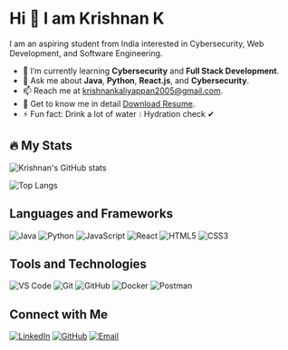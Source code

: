 # Hi 👋 I am Krishnan K

I am an aspiring student from India interested in Cybersecurity, Web Development, and Software Engineering.

- 🌱 I’m currently learning **Cybersecurity** and **Full Stack Development**.
- 💬 Ask me about **Java**, **Python**, **React.js**, and **Cybersecurity**.
- 📫 Reach me at [krishnankaliyappan2005@gmail.com](mailto:krishnankaliyappan2005@gmail.com).
- 📄 Get to know me in detail [Download Resume](https://drive.google.com/file/d/1af_GacJ44jUn3pWk26bFYfjKinv2NTY7/view?usp=drive_link).
- ⚡ Fun fact: Drink a lot of water 💧 Hydration check ✔

## 🔥 My Stats

![Krishnan's GitHub stats](https://github-readme-stats.vercel.app/api?username=Krishnan005K&show_icons=true&theme=radical)

![Top Langs](https://github-readme-stats.vercel.app/api/top-langs/?username=Krishnan005K&layout=compact&theme=radical)

## Languages and Frameworks
![Java](https://img.shields.io/badge/Java-ED8B00?style=for-the-badge&logo=java&logoColor=white)
![Python](https://img.shields.io/badge/Python-3776AB?style=for-the-badge&logo=python&logoColor=white)
![JavaScript](https://img.shields.io/badge/JavaScript-F7DF1E?style=for-the-badge&logo=javascript&logoColor=black)
![React](https://img.shields.io/badge/React-20232A?style=for-the-badge&logo=react&logoColor=61DAFB)
![HTML5](https://img.shields.io/badge/HTML5-E34F26?style=for-the-badge&logo=html5&logoColor=white)
![CSS3](https://img.shields.io/badge/CSS3-1572B6?style=for-the-badge&logo=css3&logoColor=white)

## Tools and Technologies

![VS Code](https://img.shields.io/badge/VS%20Code-0078d4?style=for-the-badge&logo=visual%20studio%20code&logoColor=white)
![Git](https://img.shields.io/badge/Git-F05032?style=for-the-badge&logo=git&logoColor=white)
![GitHub](https://img.shields.io/badge/GitHub-181717?style=for-the-badge&logo=github&logoColor=white)
![Docker](https://img.shields.io/badge/Docker-2496ED?style=for-the-badge&logo=docker&logoColor=white)
![Postman](https://img.shields.io/badge/Postman-FF6C37?style=for-the-badge&logo=postman&logoColor=white)


## Connect with Me

[![LinkedIn](https://img.shields.io/badge/LinkedIn-0077B5?style=for-the-badge&logo=linkedin&logoColor=white)](https://www.linkedin.com/in/krishnan005k/)
[![GitHub](https://img.shields.io/badge/GitHub-181717?style=for-the-badge&logo=github&logoColor=white)](https://github.com/Krishnan005K)
[![Email](https://img.shields.io/badge/Email-D14836?style=for-the-badge&logo=gmail&logoColor=white)](mailto:krishnankaliyappan2005@gmail.com)


<!--
## Projects

### [Project 1: Cybersecurity Dashboard](https://github.com/Krishnan005K/cybersecurity-dashboard)
A dashboard to monitor and analyze cybersecurity threats using real-time data visualization.

### [Project 2: Full Stack E-commerce Website](https://github.com/Krishnan005K/ecommerce-website)
A full stack e-commerce website built with React.js and Node.js, featuring user authentication and payment integration.

### [Project 3: AI Chatbot](https://github.com/Krishnan005K/ai-chatbot)
An AI-powered chatbot using Python and TensorFlow, capable of handling customer service inquiries.

## Blog Posts

- [Introduction to CybersecuritY](https://medium.com/@Krishnan005K/introduction-to-cybersecurity-12345)
- [Building a Full Stack Application with React and Node.js](https://medium.com/@Krishnan005K/full-stack-react-node-67890)
- [Understanding AI and Machine Learning](https://medium.com/@Krishnan005K/ai-machine-learning-54321)

## Achievements

- 🏅 **Introduction to Critical Infrastructure Protection** - OPSWAT Academy
- 🏅 **CodersCave Virtual Internship Program** - Recognition Certificate
- 🏅 **CodeVertex Internship Program** - Achievement Badge
- 🏅 **Prodigy Infotech Internship** - Certificate and Letter of Recommendation


## Table of Contents
- [Hi 👋 I am Krishnan K](#hi--i-am-krishnan-k)
- [🔥 My Stats](#-my-stats)
- [Languages and Frameworks](#languages-and-frameworks)
- [Tools and Technologies](#tools-and-technologies)
- [Projects](#projects)
- [Blog Posts](#blog-posts)
- [Achievements](#achievements)
- [Connect with Me](#connect-with-me)
- [How to Use](#how-to-use)
--!>
